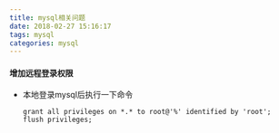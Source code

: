 ```yaml
---
title: mysql相关问题
date: 2018-02-27 15:16:17
tags: mysql
categories: mysql
---
```


#### 增加远程登录权限

- 本地登录mysql后执行一下命令

  ```
  grant all privileges on *.* to root@'%' identified by 'root';
  flush privileges;
  ```

  

